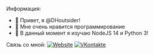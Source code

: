 Информация:
  - 👋 Привет, я @DHoutsider!
  - 👀 Мне очень нравится программирование
  - 🌱 В данный момент я изучаю NodeJS 14 и Python 3!

Связь со мной:
<a href="https://dhoutsider.top/"><img alt="Website" src="https://img.shields.io/badge/Вебсайт-www.dhoutsider.top-blue?style=flat-square&logo=google-chrome"></a>
<a href="https://vk.com/dhoutsider/"><img alt="VKontakte" src="https://img.shields.io/badge/ВКонтакте-dhoutsider-blue?style=flat-square&logo=vk"></a>
